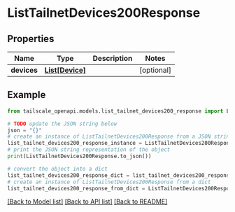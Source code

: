 # ListTailnetDevices200Response


## Properties

Name | Type | Description | Notes
------------ | ------------- | ------------- | -------------
**devices** | [**List[Device]**](Device.md) |  | [optional] 

## Example

```python
from tailscale_openapi.models.list_tailnet_devices200_response import ListTailnetDevices200Response

# TODO update the JSON string below
json = "{}"
# create an instance of ListTailnetDevices200Response from a JSON string
list_tailnet_devices200_response_instance = ListTailnetDevices200Response.from_json(json)
# print the JSON string representation of the object
print(ListTailnetDevices200Response.to_json())

# convert the object into a dict
list_tailnet_devices200_response_dict = list_tailnet_devices200_response_instance.to_dict()
# create an instance of ListTailnetDevices200Response from a dict
list_tailnet_devices200_response_from_dict = ListTailnetDevices200Response.from_dict(list_tailnet_devices200_response_dict)
```
[[Back to Model list]](../README.md#documentation-for-models) [[Back to API list]](../README.md#documentation-for-api-endpoints) [[Back to README]](../README.md)


